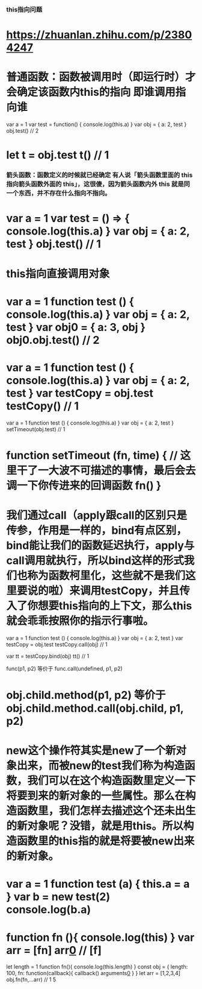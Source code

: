 ### this指向问题
https://zhuanlan.zhihu.com/p/23804247
==============================
# 普通函数：函数被调用时（即运行时）才会确定该函数内this的指向 即谁调用指向谁
var a = 1
var test = function() {
    console.log(this.a)
}
var obj = {
    a: 2,
    test
}
obj.test() // 2

let t = obj.test
t() // 1
============================ 
### 箭头函数：函数定义的时候就已经确定 有人说「箭头函数里面的 this 指向箭头函数外面的 this」，这很傻，因为箭头函数内外 this 就是同一个东西，并不存在什么指向不指向。
var a = 1
var test = () => {
    console.log(this.a)
}
var obj = {
    a: 2,
    test
}
obj.test() // 1
============================================
# this指向直接调用对象
var a = 1
function test () {
    console.log(this.a)
}
var obj = {
    a: 2,
    test
}
var obj0 = {
    a: 3,
    obj 
}
obj0.obj.test() // 2
=============================
var a = 1
function test () {
    console.log(this.a)
}
var obj = {
    a: 2,
    test
}
var testCopy = obj.test
testCopy() // 1 
=============================
var a = 1
function test () {
    console.log(this.a)
}
var obj = {
    a: 2,
    test
}
setTimeout(obj.test) // 1

function setTimeout (fn, time) {
  // 这里干了一大波不可描述的事情，最后会去调一下你传进来的回调函数
  fn()
}
=================================
# 我们通过call（apply跟call的区别只是传参，作用是一样的，bind有点区别，bind能让我们的函数延迟执行，apply与call调用就执行，所以bind这样的形式我们也称为函数柯里化，这些就不是我们这里要说的啦）来调用testCopy，并且传入了你想要this指向的上下文，那么this就会乖乖按照你的指示行事啦。
var a = 1
function test () {
  console.log(this.a)
}
var obj = {
    a: 2,
    test
}
var testCopy = obj.test
testCopy.call(obj) // 1

var tt = testCopy.bind(obj)
tt() // 1

func(p1, p2) 等价于
func.call(undefined, p1, p2)

obj.child.method(p1, p2) 等价于
obj.child.method.call(obj.child, p1, p2)
====================================
# new这个操作符其实是new了一个新对象出来，而被new的test我们称为构造函数，我们可以在这个构造函数里定义一下将要到来的新对象的一些属性。那么在构造函数里，我们怎样去描述这个还未出生的新对象呢？没错，就是用this。所以构造函数里的this指的就是将要被new出来的新对象。
var a = 1
function test (a) {
    this.a = a
}
var b = new test(2)
console.log(b.a)
=====================================
function fn (){ console.log(this) }
var arr = [fn]
arr[0]() // [f]
=====================================
let length = 1
function fn(){
    console.log(this.length)
}
const obj = {
    length: 100,
    fn: function(callback){
        callback()
        arguments[0]()
    }
}
let arr = [1,2,3,4]
obj.fn(fn,...arr) // 1 5
